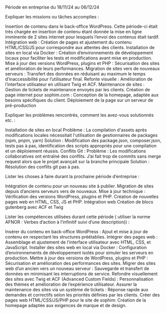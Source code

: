Période en entreprise du 18/11/24 au 06/12/24

Expliquer les missions ou tâches accomplies : 

Insertion de contenu dans le back-office WordPress. Cette période-ci était très chargée en insertion de contenu étant donnée la mise en ligne imminente de 2 sites internet pour lesquels l’envoi des contenus était tardif.
Intégration web : Création de pages et ajustement du contenu HTML/CSS/JS pour correspondre aux attentes des clients.
Installation de sites en local via Docker : Création d’environnements de développement locaux pour faciliter les tests et modifications avant mise en production.
Mise à jour des versions WordPress, plugins et PHP : Sécurisation des sites et amélioration de leurs performances.
Migration de sites vers de nouveaux serveurs : Transfert des données en réduisant au maximum le temps d’inaccessibilité pour l’utilisateur final.
Refonte visuelle : Amélioration de l’interface utilisateur en utilisant Twig et ACF.
Maintenance de sites : Gestion de tickets de maintenance envoyés par les clients.
Création de page internet pour sophim.com : Conception de la homepage, adaptée aux besoins spécifiques du client.
Déploiement de la page sur un serveur de pré-production


Expliquer les problèmes rencontrés, comment les avez-vous solutionnés etc. :	

Installation de sites en local
Problème : La compilation d'assets après modifications locales nécessitait l'utilisation de gestionnaires de packages (npm, pnpm, yarn)
Solution : Modification des package.json, composer.json, tests pas à pas, identification des scripts appropriés pour une compilation et un déploiement réussis.
Conflits Git :
Problème : Les modifications collaboratives ont entraîné des conflits. J’ai fait trop de commits sans merge request alors que le projet avançait sur la branche principale
Solution : Résolution des conflits git pas à pas.





Lister les choses à faire durant la prochaine période d’entreprise : 

Intégration de contenu pour un nouveau site à publier.
Migration de sites depuis d’anciens serveurs vers de nouveaux.
Mise à jour technique : Vérification des versions WordPress, plugins et PHP.
Création de nouvelles pages web en HTML, CSS, JS et PHP.
Intégration web
Création de blocs gutenberg avec ACF et Twig




Lister les compétences utilisées durant cette période ( utiliser la norme AFNOR : Verbes d’action à l’infinitif suivi d’une description)) : 

Insérer du contenu en back-office WordPress : Ajout et mise à jour de contenu en respectant les structures préétablies.
Intégrer des pages web : Assemblage et ajustement de l’interface utilisateur avec HTML, CSS, et JavaScript.
Installer des sites web en local via Docker : Configuration d’environnements de développement isolés pour simuler les serveurs en production.
Mettre à jour des versions de WordPress, plugins et PHP : Sécurisation et amélioration des performances des sites.
Migrer des sites web d’un ancien vers un nouveau serveur : Sauvegarde et transfert de données en minimisant les interruptions de service.
Refondre visuellement des sites avec Twig et ACF (Advanced Custom Fields) : Personnalisation des thèmes et amélioration de l’expérience utilisateur.
Assurer la maintenance des sites via un système de tickets : Réponse rapide aux demandes et correctifs selon les priorités définies par les clients.
Créer des pages web HTML/CSS/JS/PHP pour le site de sophim: Création de la homepage adaptée aux exigences de marque et de design.
